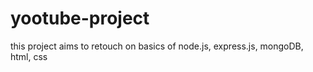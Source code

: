 # yootube-project
this project aims to retouch on basics of node.js, express.js, mongoDB, html, css
